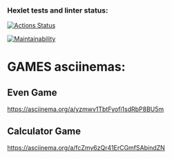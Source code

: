 ### Hexlet tests and linter status:
[![Actions Status](https://github.com/ev1-av1-ness/java-project-61/workflows/hexlet-check/badge.svg)](https://github.com/ev1-av1-ness/java-project-61/actions)

[![Maintainability](https://api.codeclimate.com/v1/badges/5dcf7435c37ca5569f99/maintainability)](https://codeclimate.com/github/ev1-av1-ness/java-project-61/maintainability)

# GAMES asciinemas:

## Even Game
https://asciinema.org/a/yzmwv1TbtFyofi1sdRbP8BU5m
## Calculator Game
https://asciinema.org/a/fcZmy6zQr41ErCGmfSAbindZN
